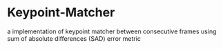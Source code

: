 # Keypoint-Matcher
a implementation of keypoint matcher between consecutive frames using sum of absolute differences (SAD) error metric
